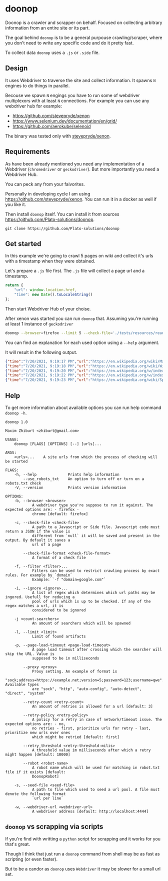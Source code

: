 # doonop

Doonop is a crawler and scrapper on behalf.
Focused on collecting arbitrary information from an entire site or its part. 

The goal behind `doonop` is to be a general purpouse crawling/scraper,
where you don't need to write any specific code and do it pretty fast.

To collect data `doonop` uses a `.js` or `.side` file.

## Design

It uses Webdriver to traverse the site and collect information.
It spawns `N` engines to do things in parallel.

Becouse we spawn `N` engings you have to run some of webdriver multiplexors with at least `N` connections.
For example you can use any webdriver hub for example:

- https://github.com/stevepryde/xenon
- https://www.selenium.dev/documentation/en/grid/
- https://github.com/aerokube/selenoid

The binary was tested only with [stevepryde/xenon](https://github.com/stevepryde/xenon).

## Requirements

As have been already mentioned you need any implementation of a Webdriver (`chromedriver` or `geckodriver`).
But more importantly you need a Webdriver Hub.

You can peck any from your faivorites.

Personally in developing cycle I am using https://github.com/stevepryde/xenon.
You can run it in a docker as well if you like it.

Then install `doonop` itself.
You can install it from sources https://github.com/Plato-solutions/doonop.

```
git clone https://github.com/Plato-solutions/doonop 
```

## Get started

In this example we're going to crawl 5 pages on wiki and collect it's urls with a timestamp when they were obtained. 

Let's prepare a `.js` file first. The `.js` file will collect a page url and a timestamp.

```js
return {
    "url": window.location.href,
    "time": new Date().toLocaleString()
};
```

Then start Webdriver Hub of your choise.

After xenon was started you can run `doonop` that.
Assuming you're running at least 1 instance of `geckodriver`

```bash
doonop --browser=firefox --limit 5 --check-file='./tests/resources/readme.js' --filter=domain=www.en.wikipedia.org https://en.wikipedia.org/wiki/Main_Page/
```

You can find an explanation for each used option using a `--help` argument. 

It will result in the following output.

```json
{"time":"7/20/2021, 9:19:17 PM","url":"https://en.wikipedia.org/wiki/Main_Page"}
{"time":"7/20/2021, 9:19:18 PM","url":"https://en.wikipedia.org/wiki/Wikipedia:General_disclaimer"}
{"time":"7/20/2021, 9:19:20 PM","url":"https://en.wikipedia.org/w/index.php?title=Wikipedia:General_disclaimer&printable=yes"}
{"time":"7/20/2021, 9:19:22 PM","url":"https://en.wikipedia.org/w/index.php?title=Special:UserLogin&returnto=Wikipedia%3AGeneral+disclaimer&returntoquery=printable%3Dyes"}
{"time":"7/20/2021, 9:19:23 PM","url":"https://en.wikipedia.org/wiki/Special:UserLogin"}
```

## Help

To get more information about available options you can run help command
`doonop -h`.

```
doonop 1.0

Maxim Zhiburt <zhiburt@gmail.com>

USAGE:
    doonop [FLAGS] [OPTIONS] [--] [urls]...

ARGS:
    <urls>...    A site urls from which the process of checking will be started

FLAGS:
    -h, --help              Prints help information
        --use_robots_txt    An option to turn off or turn on a robots.txt check
    -V, --version           Prints version information

OPTIONS:
    -b, --browser <browser>
            A webdriver type you're suppose to run it against. The expected options are: - firefox -
            chrome [default: firefox]

    -c, --check-file <check-file>
            A path to a Javascript or Side file. Javascript code must return a JSON if the value is
            different from `null` it will be saved and present in the output. By default it saves a
            url of a page

        --check-file-format <check-file-format>
            A format of a check file

    -f, --filter <filter>...
            Filters can be used to restrict crawling process by exact rules. For example by `domain`
            Example: `-f "domain=google.com"`

    -i, --ignore <ignore>...
            A list of regex which determines which url paths may be ingored. Usefull for reducing a
            pool of urls which is up to be checked. If any of the regex matches a url, it is
            considered to be ignored

    -j <count-searchers>
            An amount of searchers which will be spawned

    -l, --limit <limit>
            Limit of found artifacts

    -p, --page-load-timeout <page-load-timeout>
            A page load timeout after crossing which the searcher will skip the URL. Value is
            supposed to be in milliseconds

        --proxy <proxy>
            Proxy setting. An example of format is
            "sock;address=https://example.net;version=5;password=123;username=qwe". Available types
            are "sock", "http", "auto-config", "auto-detect", "direct", "system"

        --retry-count <retry-count>
            An amount of retries is allowed for a url [default: 3]

        --retry-policy <retry-policy>
            A policy for a retry in case of network/timeout issue. The expected options are: - no,
            no retries - first, prioritize urls for retry - last, prioritize new urls over ones
            which might be retried [default: first]

        --retry_threshold <retry-threshold-milis>
            A threshold value im milliseconds after which a retry might happen [default: 10000]

        --robot <robot-name>
            A robot name which will be used for matching in robot.txt file if it exists [default:
            DoonopRobot]

    -s, --seed-file <seed-file>
            A path to file which used to seed a url pool. A file must denote the following format
            `url per line`

    -w, --webdriver-url <webdriver-url>
            A webdriver address [default: http://localhost:4444]
```

## `doonop` vs scrapping via scripts

If you're find with writting a `python` script for scrapping and
it works for you that's great.

Though I think that just run a `doonop` command from shell may be as fast as scripting (or even faster).

But to be a candor as `doonop` uses `Webdriver` it may be slower for a small url set.
